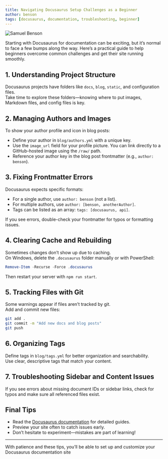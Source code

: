 ```yaml
---
title: Navigating Docusaurus Setup Challenges as a Beginner
author: benson
tags: [docusaurus, documentation, troubleshooting, beginner]
---
```


<!-- truncate -->

![Samuel Benson](/img/docusaurus-plushie-banner.jpg)


Starting with Docusaurus for documentation can be exciting, but it’s normal to face a few bumps along the way. Here’s a practical guide to help beginners overcome common challenges and get their site running smoothly.

## 1. Understanding Project Structure

Docusaurus projects have folders like `docs`, `blog`, `static`, and configuration files.  
Take time to explore these folders—knowing where to put images, Markdown files, and config files is key.

## 2. Managing Authors and Images

To show your author profile and icon in blog posts:
- Define your author in `blog/authors.yml` with a unique key.
- Use the `image_url` field for your profile picture. You can link directly to a GitHub-hosted image using the `/raw/` path.
- Reference your author key in the blog post frontmatter (e.g., `author: benson`).

## 3. Fixing Frontmatter Errors

Docusaurus expects specific formats:
- For a single author, use `author: benson` (not a list).
- For multiple authors, use `author: [benson, anotherAuthor]`.
- Tags can be listed as an array: `tags: [docusaurus, api]`.

If you see errors, double-check your frontmatter for typos or formatting issues.

## 4. Clearing Cache and Rebuilding

Sometimes changes don’t show up due to caching.  
On Windows, delete the `.docusaurus` folder manually or with PowerShell:

```powershell
Remove-Item -Recurse -Force .docusaurus
```

Then restart your server with `npm run start`.

## 5. Tracking Files with Git

Some warnings appear if files aren’t tracked by git.  
Add and commit new files:

```bash
git add .
git commit -m "Add new docs and blog posts"
git push
```

## 6. Organizing Tags

Define tags in `blog/tags.yml` for better organization and searchability.  
Use clear, descriptive tags that match your content.

## 7. Troubleshooting Sidebar and Content Issues

If you see errors about missing document IDs or sidebar links, check for typos and make sure all referenced files exist.

## Final Tips

- Read the [Docusaurus documentation](https://docusaurus.io/docs) for detailed guides.
- Preview your site often to catch issues early.
- Don’t hesitate to experiment—mistakes are part of learning!

---

With patience and these tips, you’ll be able to set up and customize your Docusaurus documentation site